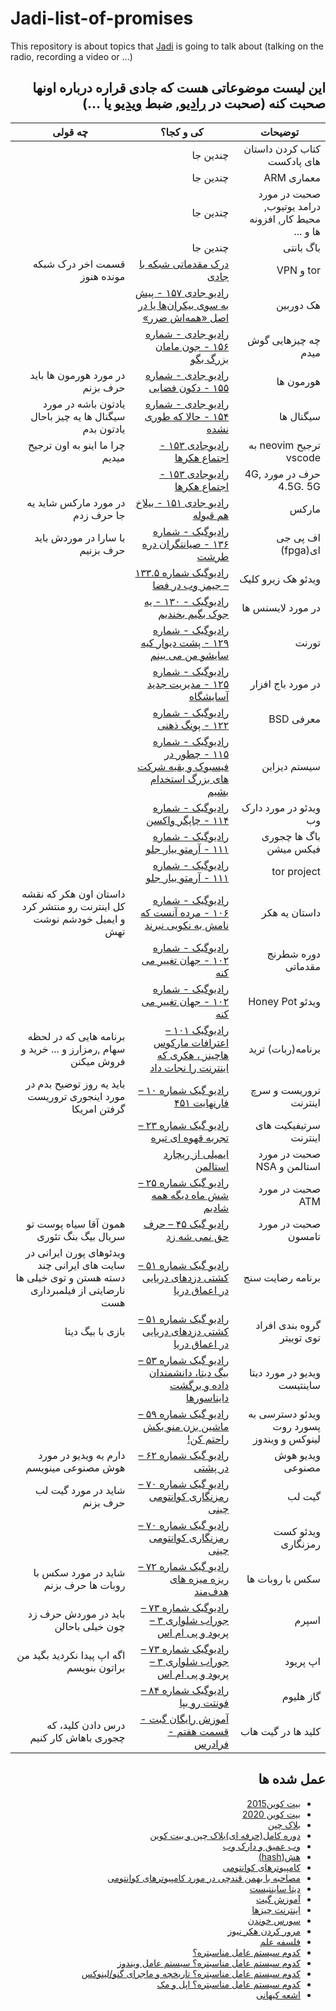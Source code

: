 # Jadi-list-of-promises
This repository is about topics that [Jadi](https://github.com/jadijadi) is going to talk about (talking on the radio, recording a video or ...)
<div dir="rtl">
 
## این لیست موضوعاتی هست که جادی قراره درباره اونها صحبت کنه (صحبت در [رادیو](https://jadi.net/tag/podcast), ضبط [ویدیو](https://www.youtube.com/@JadiMirmirani) یا ...) 
| توضیحات | کی و کجا؟ | چه قولی |
| --- | --- | --- |
| کتاب کردن داستان های پادکست | چندین جا |  |
| معماری ARM | چندین جا |  |
| صحبت در مورد درامد یوتیوب, محیط کار, افزونه ها و ... | چندین جا |  |
باگ بانتی | چندین جا |  |
| tor و VPN | [درک مقدماتی شبکه با جادی](https://youtu.be/M73yl7qMi94?si=QMJVOkImNMwKPxZf) | قسمت اخر درک شبکه مونده هنوز |
| هک دوربین | [ رادیو جادی ۱۵۷ - پیش به سوی بیکران‌ها یا در اصل «همه‌اش ضرر» ](https://youtu.be/l2cKRjRqvxU?si=mcP7nbGV-4lG2kyB) |  |
| چه چیزهایی گوش میدم | [ رادیو جادی - شماره ۱۵۶ - جون مامان بزرگ بگو ](https://youtu.be/4KvG4opliag?si=4ic4FHpQvL9P53wJ) |  |
| هورمون ها | [ رادیو جادی - شماره ۱۵۵ - دکون فضایی ](https://youtu.be/zaoPLpYmOZw?si=-2DqRcKdT-nKSlpZ) | در مورد هورمون ها باید حرف بزنم |
| سیگنال ها | [ رادیو جادی - شماره ۱۵۴ - حالا که طوری نشده ](https://youtu.be/xasRNRXCPzU?si=E2HhaYb4lSH41z0p) | یادتون باشه در مورد سیگنال ها یه چیز باحال یادتون بدم |
| ترجیح neovim به vscode | [ رادیوجادی ۱۵۳ - اجتماع هکرها ](https://youtu.be/2fVOh2_bv40?si=b0y3cT0dA88NPfCB) | چرا ما اینو به اون  ترجیح میدیم |
| حرف در مورد  4G, 4.5G. 5G | [ رادیوجادی ۱۵۳ - اجتماع هکرها ](https://youtu.be/2fVOh2_bv40?si=b0y3cT0dA88NPfCB) |  |
| مارکس | [رادیو جادی ۱۵۱ - بیلاخ هم قبوله](https://youtu.be/1eNFaW0ycWE?si=pQh4dx3khLZJwOSE) | در مورد مارکس شاید یه جا حرف زدم |
| اف پی جی ای(fpga) | [رادیوگیک - شماره ۱۳۶ - صیانتگران دره طرشت](https://youtu.be/g2k3VA_QD9Y?si=0X6RFOxonA4R8NSo) | با سارا در موردش باید حرف بزنیم |
| ویدئو هک زیرو کلیک  | [رادیوگیک شماره ۱۳۳.۵ – جیمز وب در فضا](https://youtu.be/dW8CLfRrViM?si=KdD8B86L8YgONMNC) |  |
| در مورد لایسنس ها | [ رادیوگیک - ۱۳۰ - یه جوک بگیم بخندیم ](https://youtu.be/VPTgeReotZg?si=PlwXHQvRMJ7TI7wR) |  |
| تورنت | [ رادیوگیک - شماره ۱۲۹ - پشت دیوار کیه سایشو من می بینم ](https://youtu.be/CAEPbdvqRPQ?si=lsKDlyDDUE7_kGtQ) |  |
| در مورد باج افزار | [ رادیوگیک - شماره ۱۲۵ - مدیریت جدید آسایشگاه ](https://youtu.be/xxzFc225jG0?si=gmcyTZh83JtwmS9a) |  |
| معرفی BSD | [ رادیوگیک - شماره ۱۲۲ - پونگ ذهنی ](https://youtu.be/MyQpuwtqoB8?si=ooOegmKElgvy4LQz) |  |
| سیستم دیزاین | [ رادیوگیک - شماره ۱۱۵ - چطور در فیسبوک و بقیه شرکت های بزرگ استخدام بشیم ](https://youtu.be/M9unLLVsLyk?si=q-sHzYM3chmgq24H) |  |
| ویدئو در مورد دارک وب | [ رادیوگیک - شماره ۱۱۴ - چاپگر واکسن ](https://youtu.be/wwUwtCCh5oE?si=YnZyuxlxTzxe3wu_) |  |
| باگ ها چجوری فیکس میشن | [ رادیوگیک - شماره ۱۱۱ - آرمتو بیار جلو ](https://youtu.be/cHtVCgJqQWE?si=D5LeiJC2WBaHkErx) |  |
| tor project | [ رادیوگیک - شماره ۱۱۱ - آرمتو بیار جلو ](https://youtu.be/cHtVCgJqQWE?si=D5LeiJC2WBaHkErx) |  |
| داستان یه هکر | [رادیوگیک - شماره ۱۰۶ - مرده آنست که نامش به نکویی نبرند](https://youtu.be/_koi5jbosvQ?si=jllBZmrXb7anf-G7) | داستان اون هکر که نقشه کل اینترنت رو منتشر کرد و ایمیل خودشم نوشت تهش  |
| دوره شطرنج مقدماتی | [رادیوگیک - شماره ۱۰۲ - جهان تغییر می کنه](https://youtu.be/YQkTs52UpsQ?si=ZvbM2XQMJ4_NYdY4) |  |
| ویدئو Honey Pot | [رادیوگیک - شماره ۱۰۲ - جهان تغییر می کنه](https://youtu.be/YQkTs52UpsQ?si=ZvbM2XQMJ4_NYdY4) |  |
| برنامه(ربات) ترید | [رادیوگیک ۱۰۱ – اعترافات مارکوس هاچینز ، هکری که اینترنت را نجات داد](https://jadi.net/2020/08/radiogeek-101-markus-hutchins/) | برنامه هایی که در لحظه سهام ,رمزارز و ... خرید و فروش میکنن |
| تروریست و سرچ اینترنت | [رادیو گیک شماره ۱۰ – فارنهایت ۴۵۱](https://jadi.net/2012/06/radio-geek-010-451/) | باید یه روز توضیح بدم در مورد اینجوری تروریست گرفتن امریکا |
| سرتیفیکیت های اینترنت | [رادیو گیک شماره ۲۳ – تجربه قهوه ای تیره](https://jadi.net/2013/03/radio-geek-23-tajrobeye-ghavei-tire/) |  |
| صحبت در مورد استالمن و NSA | [ایمیلی از ریچارد استالمن](https://jadi.net/2019/11/rms-email/) |  |
| صحبت در مورد ATM | [رادیو گیک شماره ۲۵ – شش ماه دیگه همه شادیم](https://jadi.net/2013/04/radio-geek-shish-maah-dige-hame-shadim/) |  |
| صحبت در مورد تامسون | [رادیو گیک ۴۵ – حرف حق نمی شه زد](https://jadi.net/2014/10/radiogeek-45-harfe-hagh/) | همون آقا سیاه پوست تو سریال بیگ بنگ تئوری |
| برنامه رضایت سنج | [رادیو گیک شماره ۵۱ – کشتی دزدهای دریایی در اعماق دریا](https://jadi.net/2015/04/radiogeek51/) | ویدئوهای پورن ایرانی در سایت های ایرانی چند دسته هستن و توی خیلی ها نارضایتی از فیلمبرداری هست |
| گروه بندی افراد توی توییتر | [رادیو گیک شماره ۵۱ – کشتی دزدهای دریایی در اعماق دریا](https://jadi.net/2015/04/radiogeek51/) | بازی با بیگ دیتا |
| ویدیو در مورد دیتا ساینتیست | [رادیو گیک شماره ۵۳ – بیگ دیتا، دانشمندان داده و برگشت دایناسورها](https://jadi.net/2015/06/radiogeek-53-big-data/) |  |
| ویدئو دسترسی به پسورد روت لینوکس و ویندوز | [رادیو گیک شماره ۵۹ – ماشین بزن منو بکش راحتم کن!](https://jadi.net/2015/12/radiogeek-59-car-kill-me/) |  |
| ویدیو هوش مصنوعی | [رادیو گیک شماره ۶۲ – در پشتی](https://jadi.net/2016/03/radiogeek-62-backdoor/) | دارم یه ویدیو در مورد هوش مصنوعی مینویسم |
| گیت لب | [رادیو گیک شماره ۷۰ – رمزنگاری کوانتومی چینی](https://jadi.net/2016/12/radiogeek-70-quantum-crypto-from-china/) | شاید در مورد گیت لب حرف بزنم |
| ویدئو کست رمزنگاری | [رادیو گیک شماره ۷۰ – رمزنگاری کوانتومی چینی](https://jadi.net/2016/12/radiogeek-70-quantum-crypto-from-china/) |  |
| سکس با روبات ها | [رادیو گیک شماره ۷۲ – ریزه میزه های هدف‌مند](https://jadi.net/2017/03/radiogeek-72-sprms/) | شاید در مورد سکس با روبات ها حرف بزنم |
| اسپرم | [رادیوگیک شماره ۷۳ – جوراب شلواری ۳ – پریود و پی ام اس](https://jadi.net/2017/04/radiogeek-073-joorshalvari-3-period-pms/) | باید در موردش حرف زد چون خیلی باحالن |
| اپ پریود | [رادیوگیک شماره ۷۳ – جوراب شلواری ۳ – پریود و پی ام اس](https://jadi.net/2017/04/radiogeek-073-joorshalvari-3-period-pms/) | اگه اپ پیدا نکردید بگید من براتون بنویسم |
| گاز هلیوم | [رادیوگیک شماره ۸۴ – فونتت رو بپا](https://jadi.net/2018/07/radiogeek-84-mind-your-font/) |  |
| کلید ها در گیت هاب | [آموزش رایگان گبت - قسمت هفتم - فرادرس](https://faradars.org/courses/fvgit9609-git-github-gitlab) | درس دادن کلید، که چجوری باهاش کار کنیم |



## عمل شده ها
 - [بیت کوین2015](https://jadi.net/2012/09/radio-geek-royaye-fridman/)
 - [بیت کوین 2020](https://jadi.net/2019/07/radiogeek-094-bitcoin-for-all/)
 - [بلاک چین](https://jadi.net/2018/01/radiogeek-079-arash-is-azad/) 
 - [دوره کامل(حرفه ای)بلاک چین و بیت کوین](https://www.youtube.com/watch?v=8bwHbnandGo&list=PL-tKrPVkKKE1gLxAL-56H-XR-fTapqofC&pp=iAQB)
 - [وب عمیق و دارک وب](https://jadi.net/2017/07/radiogeek-75-deep-web-dark-web/)
 - [هش(hash)](https://youtu.be/3mkoZqhKJ28?si=mGStYlnBGKoiXagT)
 - [کامپیوترهای کوانتومی](https://jadi.net/2018/12/radiogeek-088-quantum-computers/)
 - [مصاحبه با بهمن قندچی در مورد کامپیوترهای کوانتومی](https://jadi.net/2019/01/radiogeek-089-interview-with-bahman-ghandchi/)
 - [دیتا ساینتیست](https://jadi.net/2015/06/radiogeek-53-big-data/)
 - [آموزش گیت](https://www.youtube.com/playlist?list=PLwSYhER2SPaOQ5MMh29DqpYbpExXthlqW)
 - [اینترنت چیزها](https://jadi.net/2016/07/radiogeek-65-internet-of-things/)
 - [سورس خوندن](https://www.youtube.com/watch?v=IfiCKLF7fMg&list=PL-tKrPVkKKE1GwtzQVDnqicBP6UxFfDRD&pp=iAQB)
 - [مرور کردن هکر نیوز](https://www.youtube.com/watch?v=Hd0JOcR1JbU)
 - [فلسفه علم](https://jadi.net/2020/01/radiogeek-097-philosophy-of-science/)
 - [کدوم سیستم عامل مناسبتره؟](https://youtu.be/_Uz6zTUoKBU?si=8wFoLu4kVtinFTM9)
 - [کدوم سیستم عامل مناسبتره؟ سیستم عامل ویندوز](https://youtu.be/5CoI3nIyxN8?si=nrHruQCQeWJYPI8v)
 - [کدوم سیستم عامل مناسبتره؟ تاریخچه و ماجرای گنو/لینوکس](https://youtu.be/yp6GwOX_axs?si=65_QMmX8j1sZoEvO)
 - [کدوم سیستم عامل مناسبتره؟ اپل و مک](https://youtu.be/NVsefVUYLUM?si=IXiXRWtc-sNtIqBA)
 - [اشعه کیهانی](https://www.youtube.com/watch?v=fF5RVUns-EE&list=PL-tKrPVkKKE1peHomci9EH7BmafxdXKGn&index=43&t=2205s)
</div>
